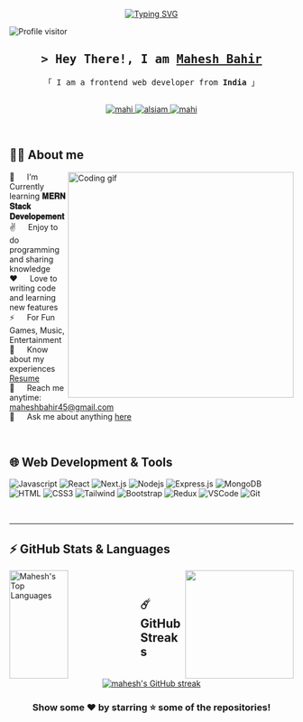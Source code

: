 
<p align="center">
  <a href="https://github.com/MaheshB45"><img src="https://readme-typing-svg.herokuapp.com?font=Fira+Code&weight=500&size=25&pause=1000&center=true&width=435&lines=Front+End+Developer+;Always+learning+new+things+;Self+Thought+Programmer" alt="Typing SVG" /></a>
</p>
<a href="https://komarev.com/ghpvc/?username=MaheshB45">
  <img align="left" src="https://komarev.com/ghpvc/?username=MaheshB45&label=Visitors&color=0e75b6&style=for-the-badge" alt="Profile visitor" />
</a>
<br>
<!-- Intro  -->
<h2 align="center">
        <samp> &gt; Hey There!, I am
                <b><a target="_blank" href="https://fyp.bio/Mahesh">Mahesh Bahir</a></b>
        </samp>
</h2>


<p align="center"> 
  <samp>
    「 I am a frontend web developer from <b>India</b> 」
    <br>
    <br>
  </samp>
</p>

<p align="center">
 <a href="https://www.linkedin.com/in/mahesh-bahir-931b8b1b0/" target="_blank">
  <img src="https://img.shields.io/badge/LinkedIn-0077B5?style=for-the-badge&logo=linkedin&logoColor=white" alt="mahi"/>
 </a>
 
 <!--<a href="https://twitter.com/alsiam_dev" target="_blank">
  <img src="https://img.shields.io/badge/Twitter-1DA1F2?style=for-the-badge&logo=twitter&logoColor=white" />
 </a>-->
 <a href="https://instagram.com/mahesh_b_45" target="_blank">
  <img src="https://img.shields.io/badge/Instagram-fe4164?style=for-the-badge&logo=instagram&logoColor=white" alt="alsiam" />
 </a> 
 <a href="https://fyp.bio/Mahesh" target="blank">
  <img src="https://img.shields.io/badge/Website-DC143C?style=for-the-badge&logo=medium&logoColor=white" alt="mahi" />
 </a>
 <!--<a href="https://facebook.com/alsiam.world" target="_blank">
  <img src="https://img.shields.io/badge/Facebook-20BEFF?&style=for-the-badge&logo=facebook&logoColor=white" alt="alsiam"  />
  </a> -->
</p>
<br />

<!-- About Section -->
 ## 🙋‍♂️ About me
 
<p>
 <img align="right" width="400" src="https://user-images.githubusercontent.com/74038190/212284087-bbe7e430-757e-4901-90bf-4cd2ce3e1852.gif" alt="Coding gif" />

 📘 &emsp; I’m Currently learning **𝐌𝐄𝐑𝐍 𝐒𝐭𝐚𝐜𝐤 𝐃𝐞𝐯𝐞𝐥𝐨𝐩𝐞𝐦𝐞𝐧𝐭**<br/>
 ✌️ &emsp; Enjoy to do programming and sharing knowledge<br/>
 ❤️ &emsp; Love to writing code and learning new features<br/>
 ⚡ &emsp; For Fun Games, Music, Entertainment<br/>
 📄 &emsp; Know about my experiences [Resume](https://drive.google.com/file/d/1Z1xeSxsE65qXGi10oUiW8FIH8nSJ2My5/view?usp=sharing)<br/>
 📧 &emsp; Reach me anytime: maheshbahir45@gmail.com<br/>
 💬 &emsp; Ask me about anything [here](https://www.linkedin.com/in/mahesh-bahir-931b8b1b0/)

</p>
<br/>

## 🌐 Web Development & Tools

![Javascript](https://img.shields.io/badge/Javascript-F0DB4F?style=for-the-badge&labelColor=black&logo=javascript&logoColor=F0DB4F)
![React](https://img.shields.io/badge/-React-61DBFB?style=for-the-badge&labelColor=black&logo=react&logoColor=61DBFB)
![Next.js](https://img.shields.io/badge/next.js-000000?style=for-the-badge&logo=nextdotjs&logoColor=white)
![Nodejs](https://img.shields.io/badge/Nodejs-3C873A?style=for-the-badge&labelColor=black&logo=node.js&logoColor=3C873A)
![Express.js](https://img.shields.io/badge/Express.js-000000?style=for-the-badge&logo=express&logoColor=white)
![MongoDB](https://img.shields.io/badge/MongoDB-4EA94B?style=for-the-badge&logo=mongodb&logoColor=white)
![HTML](https://img.shields.io/badge/HTML5-E34F26?style=for-the-badge&logo=html5&logoColor=white)
![CSS3](https://img.shields.io/badge/CSS3-1572B6?style=for-the-badge&logo=css3&logoColor=white)
![Tailwind](https://img.shields.io/badge/Tailwind_CSS-092749?style=for-the-badge&logo=tailwindcss&logoColor=06B6D4&labelColor=000000)
![Bootstrap](https://img.shields.io/badge/Bootstrap-563D7C?style=for-the-badge&logo=bootstrap&logoColor=white)
![Redux](https://img.shields.io/badge/Redux-593D88?style=for-the-badge&logo=redux&logoColor=white)
![VSCode](https://img.shields.io/badge/Visual_Studio-0078d7?style=for-the-badge&logo=visual%20studio&logoColor=white)
![Git](https://img.shields.io/badge/Git-F05032?style=for-the-badge&logo=git&logoColor=white)
<!--![React Native](https://img.shields.io/badge/React_Native-20232A?style=for-the-badge&logo=react&logoColor=61DAFB)-->
<!--![Typescript](https://img.shields.io/badge/Typescript-007acc?style=for-the-badge&labelColor=black&logo=typescript&logoColor=007acc)-->
<br/>
<hr/>

## ⚡ GitHub Stats & Languages
 
  <a href="https://github.com/MaheshB45"><img align="left" alt="Mahesh's Top Languages" src="https://denvercoder1-github-readme-stats.vercel.app/api/top-langs/?username=MaheshB45&langs_count=8&layout=compact&theme=react&border_color=7F3FBF&bg_color=0D1117&title_color=F85D7F&icon_color=F8D866" height="192px" width="45.5%"/>
  </a>
 
  <a href="https://github.com/anuraghazra/github-readme-stats" title="GitHub Stats Card">
  	<img align="right" height="192px" src="https://github-readme-stats.vercel.app/api?username=MaheshB45&show_icons=true&theme=react&show=reviews">
  </a>&nbsp;

<!--[![Mahesh's GitHub activity graph](https://activity-graph.herokuapp.com/graph?username=MaheshB45&&theme=xcode)](https://github.com/MaheshB45)-->

  <!--<p><img align="left" src="https://github-readme-stats.vercel.app/api/top-langs? 
  username=MaheshB45&show_icons=true&locale=en&layout=compact&theme=tokyonight" alt="MaheshB45" /></p>-->
  
 <!--<p><img align="right" src="https://github-readme-stats.vercel.app/api? 
 username=MaheshB45&show_icons=true&locale=en&theme=tokyonight" alt="MaheshB45" /></p>-->
  
<br/>

## ☄️ GitHub Streaks
<p align="center">
    <a href="https://github.com/MaheshB45">
        <img src="https://streak-stats.demolab.com?user=MaheshB45&theme=tokyonight&border_radius=8&date_format=j%20M%5B%20Y%5D&card_width=550"alt="mahesh's GitHub streak"/>
    </a>
</p> 

<div align="center">

### Show some ❤️ by starring ⭐ some of the repositories!

</div>


